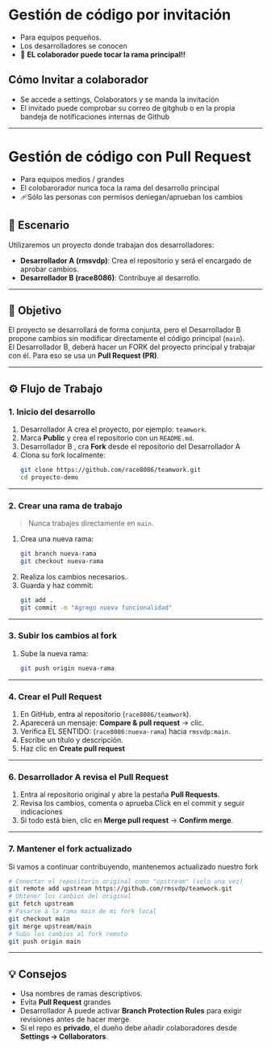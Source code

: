 
# Gestión de código por invitación

- Para equipos pequeños.
- Los desarrolladores se conocen
- 🧨 **EL colaborador puede tocar la rama principal!!**

## Cómo Invitar a colaborador

- Se accede a settings, Colaborators y se manda la invitación
- El invitado puede comprobar su correo de gitghub o en la propia
bandeja de notificaciones internas de Github


---

# Gestión de código con Pull Request 

- Para equipos medios / grandes
- El colobarorador nunca toca la rama del desarrollo principal
- 🩹Sólo las personas con permisos deniegan/aprueban los cambios
  

## 👥 Escenario

Utilizaremos un proyecto donde trabajan dos desarrolladores:

- **Desarrollador A (rmsvdp)**: Crea el repositorio y será el encargado de aprobar cambios.
- **Desarrollador B (race8086)**: Contribuye al desarrollo.

---

## 🧭 Objetivo

El proyecto se desarrollará de forma conjunta, pero el Desarrollador B propone cambios sin modificar directamente el código principal (`main`).  
El Desarrollador B, deberá hacer un FORK del proyecto principal y trabajar con él.
Para eso se usa un **Pull Request (PR)**.

---

## :gear: Flujo de Trabajo

### 1. Inicio del desarrollo
1. Desarrollador A crea el proyecto, por ejemplo: `teamwork`.
2. Marca **Public** y crea el repositorio con un `README.md`.
3. Desarrollador B , cra **Fork** desde el repositorio del Desarrollador A
4. Clona su fork localmente:
   ```bash
   git clone https://github.com/race8086/teamwork.git
   cd proyecto-demo
   ```
---

### 2. Crear una rama de trabajo
> Nunca trabajes directamente en `main`.

1. Crea una nueva rama:
   ```bash
   git branch nueva-rama
   git checkout nueva-rama
   ```
2. Realiza los cambios necesarios.
3. Guarda y haz commit:
   ```bash
   git add .
   git commit -m "Agrego nueva funcionalidad"
   ```
---

### 3. Subir los cambios al fork
1. Sube la nueva rama:
   ```bash
   git push origin nueva-rama
   ```
---

### 4. Crear el Pull Request
1. En GitHub, entra al repositorio  (`race8086/teamwork`).
2. Aparecerá un mensaje: **Compare & pull request** → clic.
3. Verifica EL SENTIDO: (`race8086:nueva-rama`) hacia `rmsvdp:main`.
4. Escribe un título y descripción.
5. Haz clic en **Create pull request** 

---

### 6. Desarrollador A revisa el Pull Request
1. Entra al repositorio original y abre la pestaña **Pull Requests**.
2. Revisa los cambios, comenta o aprueba.Click en el commit y seguir indicaciones
3. Si todo está bien, clic en **Merge pull request** → **Confirm merge**.

---

### 7. Mantener el fork actualizado

Si vamos a continuar contribuyendo, mantenemos actualizado nuestro fork
```bash
# Conectar el repositorio original como "upstream" (solo una vez)
git remote add upstream https://github.com/rmsvdp/teamwork.git
# Obtener los cambios del original
git fetch upstream
# Pasarse a la rama main de mi fork local
git checkout main
git merge upstream/main
# Subo los cambios al fork remoto
git push origin main
```

---

## 💡 Consejos
- Usa nombres de ramas descriptivos.
- Evita **Pull Request** grandes
- Desarrollador A puede activar **Branch Protection Rules** para exigir revisiones antes de hacer merge.
- Si el repo es **privado**, el dueño debe añadir colaboradores desde **Settings → Collaborators**.


